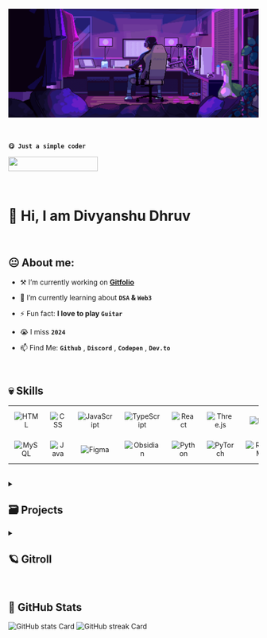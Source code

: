 
![img](img/code.gif)

<br>

**`😋 Just a simple coder`**

<p align="left"> 
 <img src="https://komarev.com/ghpvc/?username=divyanshudhruv&style=for-the-badge&color=808fff" width="180px" height="29.4px"></p>

 <br>
 
# 👋 Hi, I  am Divyanshu Dhruv

<!--
```markdown
📬 Connect with me:
<p align="left"> <a href="https://github.com/divyanshudhruv" target="_blank"><img src="https://img.shields.io/badge/GitHub-100000?style=for-the-badge&logo=github&logoColor=white" height="28"></a></p>
```
-->

<br>

<p align="left">
<h2><b>😐 About me:</b></h2>

- ⚒️ I’m currently working on **[Gitfolio](https://github.com/divyanshudhruv/gitfolio)**

- 🌱 I’m currently learning about **`DSA` & `Web3`**

 - ⚡ Fun fact: **I love to play `Guitar`** 

-  😭 I miss **`2024`** 

- 📫 Find Me: **`Github`** , **`Discord`** , **`Codepen`** , **`Dev.to`**

 
  <br>

  
 **<h2 align="left">💀 Skills</h2>**
<table style="width: 100%; border: 0px solid white;">
  <tr>
    <td style="text-align: center; border: 0px; padding: 12px;">
      <img src="https://skillicons.dev/icons?i=html" height="40" alt="HTML" />
    </td>
    <td style="text-align: center; border: 0px; padding: 12px;">
      <img src="https://skillicons.dev/icons?i=css" height="40" alt="CSS" />
    </td>
    <td style="text-align: center; border: 0px; padding: 12px;">
      <img src="https://skillicons.dev/icons?i=javascript" height="40" alt="JavaScript" />
    </td>
    <td style="text-align: center; border: 0px; padding: 12px;">
      <img src="https://skillicons.dev/icons?i=typescript" height="40" alt="TypeScript" />
    </td>
    <td style="text-align: center; border: 0px; padding: 12px;">
      <img src="https://skillicons.dev/icons?i=react" height="40" alt="React" />
    </td>
    <td style="text-align: center; border: 0px; padding: 12px;">
      <img src="https://skillicons.dev/icons?i=threejs" height="40" alt="Three.js" />
    </td>
    <td style="text-align: center; border: 0px; padding: 12px;">
      <img src="https://skillicons.dev/icons?i=p5js" height="40" alt="P5.js" />
    </td>
    <td style="text-align: center; border: 0px; padding: 12px;">
      <img src="https://skillicons.dev/icons?i=express" height="40" alt="Express" />
    </td>
    <td style="text-align: center; border: 0px; padding: 12px;">
      <img src="https://skillicons.dev/icons?i=tailwind" height="40" alt="Tailwind CSS" />
    </td>
    <td style="text-align: center; border: 0px; padding: 12px;">
      <img src="https://skillicons.dev/icons?i=bootstrap" height="40" alt="Bootstrap" />
    </td>
    <td style="text-align: center; border: 0px; padding: 12px;">
      <img src="https://skillicons.dev/icons?i=firebase" height="40" alt="Firebase" />
    </td>
    <td style="text-align: center; border: 0px; padding: 12px;">
      <img src="https://skillicons.dev/icons?i=supabase" height="40" alt="Supabase" />
    </td>
   </tr>
 <tr>
    <td style="text-align: center; border: 0px; padding: 12px;">
      <img src="https://skillicons.dev/icons?i=mysql" height="40" alt="MySQL" />
    </td>
    <td style="text-align: center; border: 0px; padding: 12px;">
      <img src="https://skillicons.dev/icons?i=java" height="40" alt="Java" />
    </td>
    <td style="text-align: center; border: 0px; padding: 12px;">
      <img src="https://skillicons.dev/icons?i=figma" height="40" alt="Figma" />
    </td>
    <td style="text-align: center; border: 0px; padding: 12px;">
      <img src="https://skillicons.dev/icons?i=obsidian" height="40" alt="Obsidian" />
    </td>
    <td style="text-align: center; border: 0px; padding: 12px;">
      <img src="https://skillicons.dev/icons?i=python" height="40" alt="Python" />
    </td>
    <td style="text-align: center; border: 0px; padding: 12px;">
      <img src="https://skillicons.dev/icons?i=pytorch" height="40" alt="PyTorch" />
    </td>
    <td style="text-align: center; border: 0px; padding: 12px;">
      <img src="https://skillicons.dev/icons?i=rabbitmq" height="40" alt="RabbitMQ" />
    </td>
    <td style="text-align: center; border: 0px; padding: 12px;">
      <img src="https://skillicons.dev/icons?i=anaconda" height="40" alt="Anaconda" />
    </td>
    <td style="text-align: center; border: 0px; padding: 12px;">
      <img src="https://skillicons.dev/icons?i=robloxstudio" height="40" alt="Roblox Studio" />
    </td>
    <td style="text-align: center; border: 0px; padding: 12px;">
      <img src="https://skillicons.dev/icons?i=vscode" height="40" alt="VSCode" />
    </td>
    <td style="text-align: center; border: 0px; padding: 12px;">
      <img src="https://skillicons.dev/icons?i=discord" height="40" alt="Discord" />
    </td>
    <td style="text-align: center; border: 0px; padding: 12px;">
      <img src="https://skillicons.dev/icons?i=gitlab" height="40" alt="GitLab" />
    </td>
  </tr>
</table>


<br>

<details>
 <summary>
 <h2><b>🗃️ Projects</b></h2></summary>

 - **📍** [**Minifolio**](https://github.com/divyanshudhruv/Minifolio): A `minimal` portfolio template for developers

 - **🤖** [**Portfolio**](https://github.com/divyanshudhruv/divyanshudhruv.github.io): My personal `portfolio`

 - **📁** [**Tidyfi**](https://github.com/divyanshudhruv/Tidyfi): A python `file` organizer

- **🚩** [**Better-Markdown**](https://github.com/divyanshudhruv/Better-Markdown): `Tips` for markdown
</details>
 <details>
 <summary>
 <h2><b>🪐 Gitroll</b></h2></summary>

 <a href="#" target="_blank"><img src="https://github.com/user-attachments/assets/13db1934-d82f-4292-a402-8fafdce6686e" alt="GitRoll Profile Badge"   width="390"/></a>
 
</details>
 <br>

 **<h2 align="left">🤖 GitHub Stats</h2>**

<p align="left">
  <img width="48%" src="https://github-readme-stats.vercel.app/api?username=divyanshudhruv&theme=react&hide_title=false&hide_rank=false&show_icons=false&include_all_commits=false&count_private=true&line_height=23" alt="GitHub stats Card" />
  <img width="48%" src="https://streak-stats.demolab.com/?user=divyanshudhruv&theme=react&hide_border=false&date_format=M+j%5B%2C+Y%5D&mode=daily&hide_total_contributions=false&hide_current_streak=false&hide_longest_streak=false&card_height=200" alt="GitHub streak Card" />
</p>
<!--
<p align="left">
  <img width="48%" src="https://github-readme-stats.vercel.app/api/top-langs?username=divyanshudhruv&theme=react&hide_title=false&layout=compact&langs_count=6&hide_progress=false&card_width=400" alt="GitHub top-langs Card" />
  <img width="48%" src="https://github-readme-stats.vercel.app/api/pin/?username=divyanshudhruv&repo=Minifolio&&theme=react&hide_title=false&layout=compact&langs_count=9&hide_progress=false&card_width=400&show_owner=true&title_color=fff&text_color=fff&icon_color=fff" alt="GitHub repo-card Card" />
</p>-->
